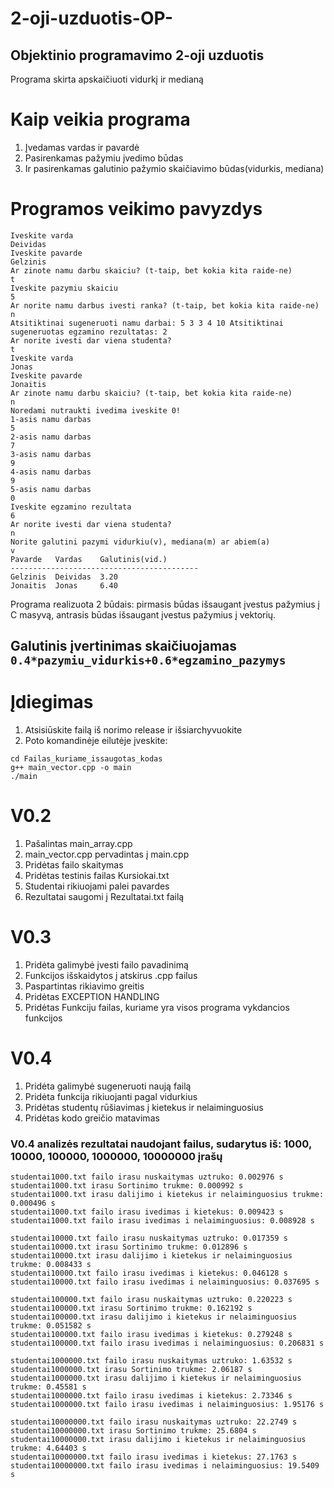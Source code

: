 # 2-oji-uzduotis-OP-
Objektinio programavimo 2-oji uzduotis
------------------------------------------------
Programa skirta apskaičiuoti vidurkį ir medianą

# Kaip veikia programa

  1. Įvedamas vardas ir pavardė
  2. Pasirenkamas pažymiu įvedimo būdas
  3. Ir pasirenkamas galutinio pažymio skaičiavimo būdas(vidurkis, mediana)

# Programos veikimo pavyzdys

```shell
Iveskite varda
Deividas
Iveskite pavarde
Gelzinis
Ar zinote namu darbu skaiciu? (t-taip, bet kokia kita raide-ne)
t
Iveskite pazymiu skaiciu
5
Ar norite namu darbus ivesti ranka? (t-taip, bet kokia kita raide-ne)
n
Atsitiktinai sugeneruoti namu darbai: 5 3 3 4 10 Atsitiktinai sugeneruotas egzamino rezultatas: 2
Ar norite ivesti dar viena studenta?
t
Iveskite varda
Jonas
Iveskite pavarde
Jonaitis
Ar zinote namu darbu skaiciu? (t-taip, bet kokia kita raide-ne)
n
Noredami nutraukti ivedima iveskite 0!
1-asis namu darbas
5
2-asis namu darbas
7
3-asis namu darbas
9
4-asis namu darbas
9
5-asis namu darbas
0
Iveskite egzamino rezultata
6
Ar norite ivesti dar viena studenta?
n
Norite galutini pazymi vidurkiu(v), mediana(m) ar abiem(a)
v
Pavarde   Vardas    Galutinis(vid.)
------------------------------------------
Gelzinis  Deividas  3.20
Jonaitis  Jonas     6.40
```
Programa realizuota 2 būdais: pirmasis būdas išsaugant įvestus pažymius į C masyvą, antrasis būdas išsaugant įvestus pažymius į vektorių.

## Galutinis įvertinimas skaičiuojamas `0.4*pazymiu_vidurkis+0.6*egzamino_pazymys`

# Įdiegimas
 1. Atsisiūskite failą iš norimo release ir išsiarchyvuokite
 2. Poto komandinėje eilutėje įveskite:
```shell
cd Failas_kuriame_issaugotas_kodas
g++ main_vector.cpp -o main
./main
```
# V0.2

 1. Pašalintas main_array.cpp
 2. main_vector.cpp pervadintas į main.cpp
 3. Pridėtas failo skaitymas
 4. Pridėtas testinis failas Kursiokai.txt
 5. Studentai rikiuojami palei pavardes
 6. Rezultatai saugomi į Rezultatai.txt failą

# V0.3

 1. Pridėta galimybė įvesti failo pavadinimą
 2. Funkcijos išskaidytos į atskirus .cpp failus
 3. Paspartintas rikiavimo greitis
 4. Pridėtas EXCEPTION HANDLING
 5. Pridėtas Funkciju failas, kuriame yra visos programa vykdancios funkcijos

# V0.4 
  
 1. Pridėta galimybė sugeneruoti naują failą
 2. Pridėta funkcija rikiuojanti pagal vidurkius
 3. Pridėtas studentų rūšiavimas į kietekus ir nelaiminguosius
 4. Pridėtas kodo greičio matavimas

### V0.4 analizės rezultatai naudojant failus, sudarytus iš: 1000, 10000, 100000, 1000000, 10000000 įrašų

```shell
studentai1000.txt failo irasu nuskaitymas uztruko: 0.002976 s
studentai1000.txt irasu Sortinimo trukme: 0.000992 s
studentai1000.txt irasu dalijimo i kietekus ir nelaiminguosius trukme: 0.000496 s
studentai1000.txt failo irasu ivedimas i kietekus: 0.009423 s
studentai1000.txt failo irasu ivedimas i nelaiminguosius: 0.008928 s
```
```shell
studentai10000.txt failo irasu nuskaitymas uztruko: 0.017359 s
studentai10000.txt irasu Sortinimo trukme: 0.012896 s
studentai10000.txt irasu dalijimo i kietekus ir nelaiminguosius trukme: 0.008433 s
studentai10000.txt failo irasu ivedimas i kietekus: 0.046128 s
studentai10000.txt failo irasu ivedimas i nelaiminguosius: 0.037695 s
```
```shell
studentai100000.txt failo irasu nuskaitymas uztruko: 0.220223 s
studentai100000.txt irasu Sortinimo trukme: 0.162192 s
studentai100000.txt irasu dalijimo i kietekus ir nelaiminguosius trukme: 0.051582 s
studentai100000.txt failo irasu ivedimas i kietekus: 0.279248 s
studentai100000.txt failo irasu ivedimas i nelaiminguosius: 0.206831 s
```
```shell
studentai1000000.txt failo irasu nuskaitymas uztruko: 1.63532 s
studentai1000000.txt irasu Sortinimo trukme: 2.06187 s
studentai1000000.txt irasu dalijimo i kietekus ir nelaiminguosius trukme: 0.45581 s
studentai1000000.txt failo irasu ivedimas i kietekus: 2.73346 s
studentai1000000.txt failo irasu ivedimas i nelaiminguosius: 1.95176 s
```
```shell
studentai10000000.txt failo irasu nuskaitymas uztruko: 22.2749 s
studentai10000000.txt irasu Sortinimo trukme: 25.6804 s
studentai10000000.txt irasu dalijimo i kietekus ir nelaiminguosius trukme: 4.64403 s
studentai10000000.txt failo irasu ivedimas i kietekus: 27.1763 s
studentai10000000.txt failo irasu ivedimas i nelaiminguosius: 19.5409 s
```
